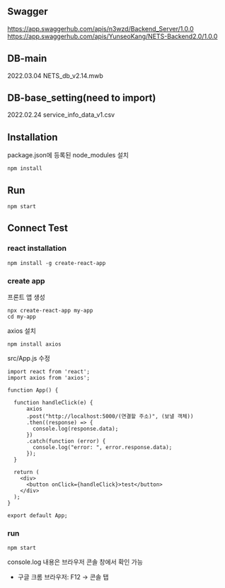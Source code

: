 ## Swagger
https://app.swaggerhub.com/apis/n3wzd/Backend_Server/1.0.0
https://app.swaggerhub.com/apis/YunseoKang/NETS-Backend2.0/1.0.0

## DB-main
2022.03.04 NETS_db_v2.14.mwb

## DB-base_setting(need to import)
2022.02.24 service_info_data_v1.csv

## Installation
package.json에 등록된 node_modules 설치
```
npm install
```

## Run
```
npm start
```

## Connect Test
### react installation
```
npm install -g create-react-app
```

### create app
프론트 앱 생성
```
npx create-react-app my-app
cd my-app
```

axios 설치
```
npm install axios
```

src/App.js 수정
```
import react from 'react';
import axios from 'axios';

function App() {

  function handleClick(e) {
      axios
      .post("http://localhost:5000/(연결할 주소)", (보낼 객체))
      .then((response) => {
        console.log(response.data);
      })
      .catch(function (error) {
        console.log("error: ", error.response.data);
      });
  }

  return (
    <div>
      <button onClick={handleClick}>test</button>
    </div>
  );
}

export default App;

```

### run
```
npm start
```
console.log 내용은 브라우저 콘솔 창에서 확인 가능
- 구글 크롬 브라우저: F12 → 콘솔 탭
